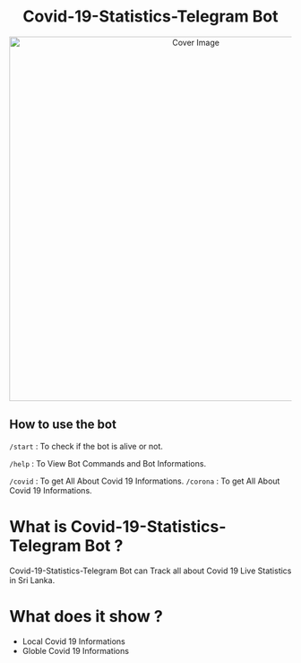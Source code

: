 <h1 align="center">Covid-19-Statistics-Telegram Bot </h3>
<p align="center">
  <a href="https://github.com/TR-TECH-GUIDE/Covid-19-Statistics-Telegram-Bot">
    <img src="https://trtechguide.files.wordpress.com/2021/07/untitled-design-2.png?description=1&forks=1&issues=1&language=1&owner=1&pattern=Floating%20Cogs&pulls=1&stargazers=1&theme=Dark" alt="Cover Image" width="650">
  </a>
</p>

## How to use the bot
 
`/start` : To check if the bot is alive or not.

`/help` : To View Bot Commands and Bot Informations.

`/covid` : To get All About Covid 19 Informations.
`/corona` : To get All About Covid 19 Informations.

# What is Covid-19-Statistics-Telegram Bot ?
Covid-19-Statistics-Telegram Bot can Track all about Covid 19 Live Statistics in Sri Lanka.

# What does it show ?
* Local Covid 19 Informations
* Globle Covid 19 Informations
